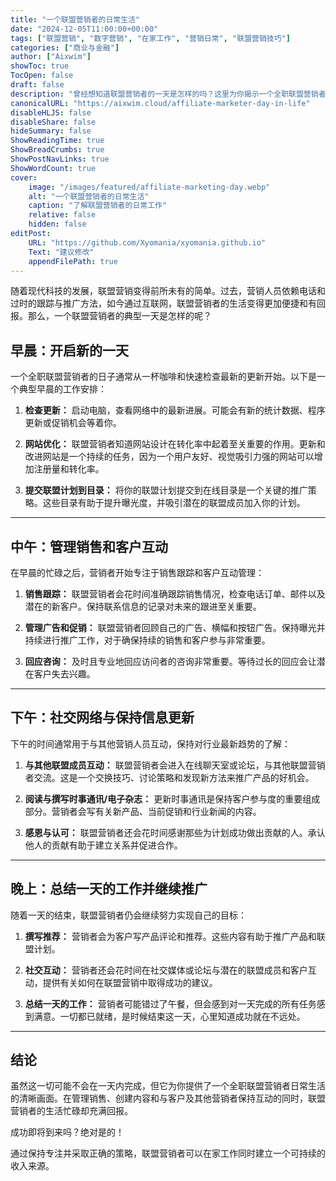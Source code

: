 ```yaml
---
title: "一个联盟营销者的日常生活"
date: "2024-12-05T11:00:00+00:00"
tags: ["联盟营销", "数字营销", "在家工作", "营销日常", "联盟营销技巧"]
categories: ["商业与金融"]
author: ["Aixwim"]
showToc: true
TocOpen: false
draft: false
description: "曾经想知道联盟营销者的一天是怎样的吗？这里为你揭示一个全职联盟营销者的日常工作。"
canonicalURL: "https://aixwim.cloud/affiliate-marketer-day-in-life"
disableHLJS: false
disableShare: false
hideSummary: false
ShowReadingTime: true
ShowBreadCrumbs: true
ShowPostNavLinks: true
ShowWordCount: true
cover:
    image: "/images/featured/affiliate-marketing-day.webp"
    alt: "一个联盟营销者的日常生活"
    caption: "了解联盟营销者的日常工作"
    relative: false
    hidden: false
editPost:
    URL: "https://github.com/Xyomania/xyomania.github.io"
    Text: "建议修改"
    appendFilePath: true
---
```


随着现代科技的发展，联盟营销变得前所未有的简单。过去，营销人员依赖电话和过时的跟踪与推广方法，如今通过互联网，联盟营销者的生活变得更加便捷和有回报。那么，一个联盟营销者的典型一天是怎样的呢？

<!--more-->

## 早晨：开启新的一天

一个全职联盟营销者的日子通常从一杯咖啡和快速检查最新的更新开始。以下是一个典型早晨的工作安排：

1. **检查更新：** 启动电脑，查看网络中的最新进展。可能会有新的统计数据、程序更新或促销机会等着你。

2. **网站优化：** 联盟营销者知道网站设计在转化率中起着至关重要的作用。更新和改进网站是一个持续的任务，因为一个用户友好、视觉吸引力强的网站可以增加注册量和转化率。

3. **提交联盟计划到目录：** 将你的联盟计划提交到在线目录是一个关键的推广策略。这些目录有助于提升曝光度，并吸引潜在的联盟成员加入你的计划。

---

## 中午：管理销售和客户互动

在早晨的忙碌之后，营销者开始专注于销售跟踪和客户互动管理：

1. **销售跟踪：** 联盟营销者会花时间准确跟踪销售情况，检查电话订单、邮件以及潜在的新客户。保持联系信息的记录对未来的跟进至关重要。

2. **管理广告和促销：** 联盟营销者回顾自己的广告、横幅和按钮广告。保持曝光并持续进行推广工作，对于确保持续的销售和客户参与非常重要。

3. **回应咨询：** 及时且专业地回应访问者的咨询非常重要。等待过长的回应会让潜在客户失去兴趣。

---

## 下午：社交网络与保持信息更新

下午的时间通常用于与其他营销人员互动，保持对行业最新趋势的了解：

1. **与其他联盟成员互动：** 联盟营销者会进入在线聊天室或论坛，与其他联盟营销者交流。这是一个交换技巧、讨论策略和发现新方法来推广产品的好机会。

2. **阅读与撰写时事通讯/电子杂志：** 更新时事通讯是保持客户参与度的重要组成部分。营销者会写有关新产品、当前促销和行业新闻的内容。

3. **感恩与认可：** 联盟营销者还会花时间感谢那些为计划成功做出贡献的人。承认他人的贡献有助于建立关系并促进合作。

---

## 晚上：总结一天的工作并继续推广

随着一天的结束，联盟营销者仍会继续努力实现自己的目标：

1. **撰写推荐：** 营销者会为客户写产品评论和推荐。这些内容有助于推广产品和联盟计划。

2. **社交互动：** 营销者还会花时间在社交媒体或论坛与潜在的联盟成员和客户互动，提供有关如何在联盟营销中取得成功的建议。

3. **总结一天的工作：** 营销者可能错过了午餐，但会感到对一天完成的所有任务感到满意。一切都已就绪，是时候结束这一天，心里知道成功就在不远处。

---

## 结论

虽然这一切可能不会在一天内完成，但它为你提供了一个全职联盟营销者日常生活的清晰画面。在管理销售、创建内容和与客户及其他营销者保持互动的同时，联盟营销者的生活忙碌却充满回报。

成功即将到来吗？绝对是的！

通过保持专注并采取正确的策略，联盟营销者可以在家工作同时建立一个可持续的收入来源。
